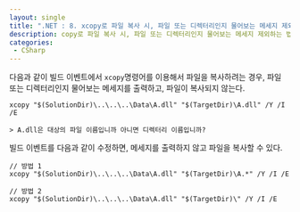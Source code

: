 ```yaml
---
layout: single
title: ".NET : 8. xcopy로 파일 복사 시, 파일 또는 디렉터리인지 물어보는 메세지 제외하는 법"
description: copy로 파일 복사 시, 파일 또는 디렉터리인지 물어보는 메세지 제외하는 법
categories:
 - CSharp
---
```


다음과 같이 빌드 이벤트에서 `xcopy`명령어를 이용해서 파일을 복사하려는 경우, 파일 또는 디렉터리인지 물어보는 메세지를 출력하고, 파일이 복사되지 않는다.

```
xcopy "$(SolutionDir)\..\..\..\Data\A.dll" "$(TargetDir)\A.dll" /Y /I /E

> A.dll은 대상의 파일 이름입니까 아니면 디렉터리 이름입니까?
```

빌드 이벤트를 다음과 같이 수정하면, 메세지를 출력하지 않고 파일을 복사할 수 있다.

```
// 방법 1
xcopy "$(SolutionDir)\..\..\..\Data\A.dll" "$(TargetDir)\A.*" /Y /I /E

// 방법 2
xcopy "$(SolutionDir)\..\..\..\Data\A.dll" "$(TargetDir)\" /Y /I /E
```